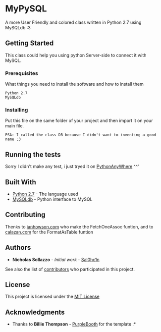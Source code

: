# MyPySQL

A more User Friendly and colored class written in Python 2.7 using MySQLdb :3

## Getting Started

This class could help you using python Server-side to connect it with MySQL.

### Prerequisites

What things you need to install the software and how to install them

```
Python 2.7
MySQLdb
```

### Installing

Put this file on the same folder of your project and then import it on your main file. <br>

```
PSA: I called the class DB because I didn't want to inventing a good name ;3
```

## Running the tests

Sorry I didn't make any test, i just tryed it on [PythonAnyWhere](https://www.pythonanywhere.com/) ^^'

## Built With

* [Python 2.7](https://www.python.org/download/releases/2.7/) - The language used
* [MySQLdb](https://pypi.python.org/pypi/MySQL-python/1.2.5) - Python interface to MySQL

## Contributing

Thenks to [ianhowson.com](https://ianhowson.com/blog/a-quick-guide-to-using-mysql-in-python/) who make the FetchOneAssoc funtion, and to [calazan.com](https://www.calazan.com/python-function-for-displaying-a-list-of-dictionaries-in-table-format/) for the FormatAsTable funtion 


## Authors

* **Nicholas Sollazzo** - *Initial work* - [Sal0hc1n](https://github.com/Sal0hc1n)

See also the list of [contributors](https://github.com/your/project/contributors) who participated in this project.

## License

This project is licensed under the [MIT License](https://opensource.org/licenses/MIT)

## Acknowledgments

* Thanks to **Billie Thompson** - [PurpleBooth](https://github.com/PurpleBooth) for the template :*
